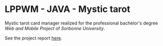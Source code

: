 # LPPWM - JAVA - Mystic tarot
Mystic tarot card manager realized for the professional bachelor's degree
*Web and Mobile Project* of *Sorbonne University*.

See the project report [here](./report).
